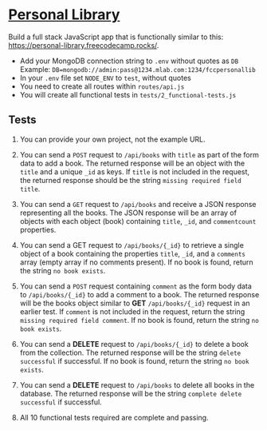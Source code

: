# [Personal Library](https://www.freecodecamp.org/learn/quality-assurance/quality-assurance-projects/personal-library)

Build a full stack JavaScript app that is functionally similar to this: https://personal-library.freecodecamp.rocks/. 

* Add your MongoDB connection string to `.env` without quotes as `DB` Example: `DB=mongodb://admin:pass@1234.mlab.com:1234/fccpersonallib`
* In your `.env` file set `NODE_ENV` to `test`, without quotes
* You need to create all routes within `routes/api.js`
* You will create all functional tests in `tests/2_functional-tests.js`

## Tests

1. You can provide your own project, not the example URL.

1. You can send a `POST` request to `/api/books` with `title` as part of the form data to add a book. The returned response will be an object with the `title` and a unique `_id` as keys. If `title` is not included in the request, the returned response should be the string `missing required field title`.

1. You can send a `GET` request to `/api/books` and receive a JSON response representing all the books. The JSON response will be an array of objects with each object (book) containing `title`, `_id`, and `commentcount` properties.

1. You can send a GET request to `/api/books/{_id}` to retrieve a single object of a book containing the properties `title`, `_id`, and a `comments` array (empty array if no comments present). If no book is found, return the string `no book exists`.

1. You can send a `POST` request containing `comment` as the form body data to `/api/books/{_id}` to add a comment to a book. The returned response will be the books object similar to **GET** `/api/books/{_id}` request in an earlier test. If `comment` is not included in the request, return the string `missing required field comment`. If no book is found, return the string `no book exists`.

1. You can send a **DELETE** request to `/api/books/{_id}` to delete a book from the collection. The returned response will be the string `delete successful` if successful. If no book is found, return the string `no book exists`.

1. You can send a **DELETE** request to `/api/books` to delete all books in the database. The returned response will be the string `complete delete successful` if successful.

1. All 10 functional tests required are complete and passing.
